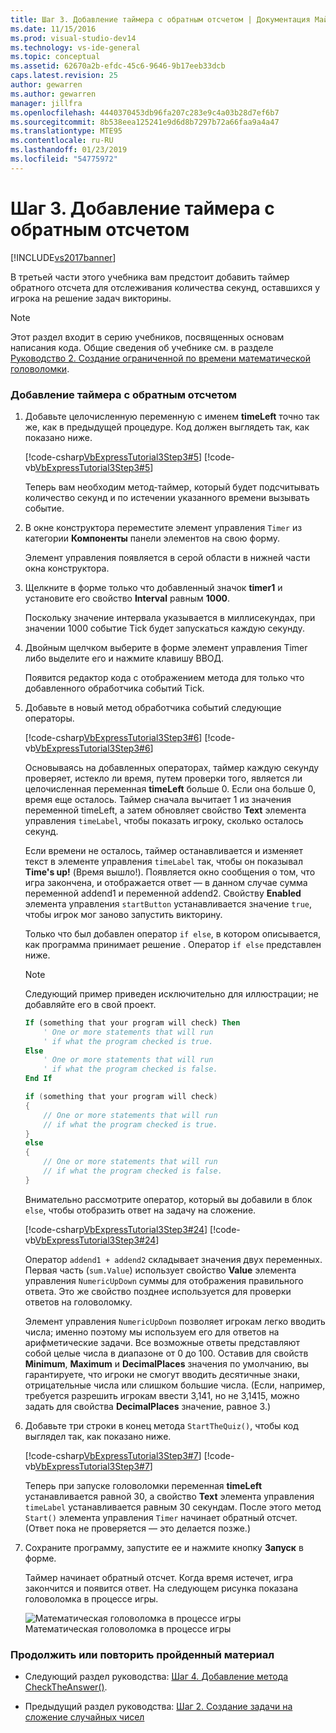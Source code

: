 ```yaml
---
title: Шаг 3. Добавление таймера с обратным отсчетом | Документация Майкрософт
ms.date: 11/15/2016
ms.prod: visual-studio-dev14
ms.technology: vs-ide-general
ms.topic: conceptual
ms.assetid: 62670a2b-efdc-45c6-9646-9b17eeb33dcb
caps.latest.revision: 25
author: gewarren
ms.author: gewarren
manager: jillfra
ms.openlocfilehash: 4440370453db96fa207c283e9c4a03b28d7ef6b7
ms.sourcegitcommit: 8b538eea125241e9d6d8b7297b72a66faa9a4a47
ms.translationtype: MTE95
ms.contentlocale: ru-RU
ms.lasthandoff: 01/23/2019
ms.locfileid: "54775972"
---
```

# <a name="step-3-add-a-countdown-timer"></a>Шаг 3. Добавление таймера с обратным отсчетом
[!INCLUDE[vs2017banner](../includes/vs2017banner.md)]

В третьей части этого учебника вам предстоит добавить таймер обратного отсчета для отслеживания количества секунд, оставшихся у игрока на решение задач викторины.  
  
> [!NOTE]
>  Этот раздел входит в серию учебников, посвященных основам написания кода. Общие сведения об учебнике см. в разделе [Руководство 2. Создание ограниченной по времени математической головоломки](../ide/tutorial-2-create-a-timed-math-quiz.md).  
  
### <a name="to-add-a-countdown-timer"></a>Добавление таймера с обратным отсчетом  
  
1.  Добавьте целочисленную переменную с именем **timeLeft** точно так же, как в предыдущей процедуре. Код должен выглядеть так, как показано ниже.  
  
     [!code-csharp[VbExpressTutorial3Step3#5](../snippets/csharp/VS_Snippets_VBCSharp/vbexpresstutorial3step3/cs/form1.cs#5)]
     [!code-vb[VbExpressTutorial3Step3#5](../snippets/visualbasic/VS_Snippets_VBCSharp/vbexpresstutorial3step3/vb/form1.vb#5)]  
  
     Теперь вам необходим метод-таймер, который будет подсчитывать количество секунд и по истечении указанного времени вызывать событие.  
  
2.  В окне конструктора переместите элемент управления `Timer` из категории **Компоненты** панели элементов на свою форму.  
  
     Элемент управления появляется в серой области в нижней части окна конструктора.  
  
3.  Щелкните в форме только что добавленный значок **timer1** и установите его свойство **Interval** равным **1000**.  
  
     Поскольку значение интервала указывается в миллисекундах, при значении 1000 событие Tick будет запускаться каждую секунду.  
  
4.  Двойным щелчком выберите в форме элемент управления Timer либо выделите его и нажмите клавишу ВВОД.  
  
     Появится редактор кода с отображением метода для только что добавленного обработчика событий Tick.  
  
5.  Добавьте в новый метод обработчика событий следующие операторы.  
  
     [!code-csharp[VbExpressTutorial3Step3#6](../snippets/csharp/VS_Snippets_VBCSharp/vbexpresstutorial3step3/cs/form1.cs#6)]
     [!code-vb[VbExpressTutorial3Step3#6](../snippets/visualbasic/VS_Snippets_VBCSharp/vbexpresstutorial3step3/vb/form1.vb#6)]  
  
     Основываясь на добавленных операторах, таймер каждую секунду проверяет, истекло ли время, путем проверки того, является ли целочисленная переменная **timeLeft** больше 0. Если она больше 0, время еще осталось. Таймер сначала вычитает 1 из значения переменной timeLeft, а затем обновляет свойство **Text** элемента управления `timeLabel`, чтобы показать игроку, сколько осталось секунд.  
  
     Если времени не осталось, таймер останавливается и изменяет текст в элементе управления `timeLabel` так, чтобы он показывал **Time's up!** (Время вышло!). Появляется окно сообщения о том, что игра закончена, и отображается ответ — в данном случае сумма переменной addend1 и переменной addend2. Свойству **Enabled** элемента управления `startButton` устанавливается значение `true`, чтобы игрок мог заново запустить викторину.  
  
     Только что был добавлен оператор `if else`, в котором описывается, как программа принимает решение . Оператор `if else` представлен ниже.  
  
    > [!NOTE]
    >  Следующий пример приведен исключительно для иллюстрации; не добавляйте его в свой проект.  
  
    ```vb  
    If (something that your program will check) Then  
        ' One or more statements that will run  
        ' if what the program checked is true.   
    Else  
        ' One or more statements that will run  
        ' if what the program checked is false.  
    End If  
    ```  
  
    ```csharp  
    if (something that your program will check)  
    {  
        // One or more statements that will run  
        // if what the program checked is true.   
    }  
    else  
    {  
        // One or more statements that will run  
        // if what the program checked is false.  
    }  
    ```  
  
     Внимательно рассмотрите оператор, который вы добавили в блок `else`, чтобы отобразить ответ на задачу на сложение.  
  
     [!code-csharp[VbExpressTutorial3Step3#24](../snippets/csharp/VS_Snippets_VBCSharp/vbexpresstutorial3step3/cs/form1.cs#24)]
     [!code-vb[VbExpressTutorial3Step3#24](../snippets/visualbasic/VS_Snippets_VBCSharp/vbexpresstutorial3step3/vb/form1.vb#24)]  
  
     Оператор `addend1 + addend2` складывает значения двух переменных. Первая часть (`sum.Value`) использует свойство **Value** элемента управления `NumericUpDown` суммы для отображения правильного ответа. Это же свойство позднее используется для проверки ответов на головоломку.  
  
     Элемент управления `NumericUpDown` позволяет игрокам легко вводить числа; именно поэтому мы используем его для ответов на арифметические задачи. Все возможные ответы представляют собой целые числа в диапазоне от 0 до 100. Оставив для свойств **Minimum**, **Maximum** и **DecimalPlaces** значения по умолчанию, вы гарантируете, что игроки не смогут вводить десятичные знаки, отрицательные числа или слишком большие числа. (Если, например, требуется разрешить игрокам ввести 3,141, но не 3,1415, можно задать для свойства **DecimalPlaces** значение, равное 3.)  
  
6.  Добавьте три строки в конец метода `StartTheQuiz()`, чтобы код выглядел так, как показано ниже.  
  
     [!code-csharp[VbExpressTutorial3Step3#7](../snippets/csharp/VS_Snippets_VBCSharp/vbexpresstutorial3step3/cs/form1.cs#7)]
     [!code-vb[VbExpressTutorial3Step3#7](../snippets/visualbasic/VS_Snippets_VBCSharp/vbexpresstutorial3step3/vb/form1.vb#7)]  
  
     Теперь при запуске головоломки переменная **timeLeft** устанавливается равной 30, а свойство **Text** элемента управления `timeLabel` устанавливается равным 30 секундам. После этого метод `Start()` элемента управления `Timer` начинает обратный отсчет. (Ответ пока не проверяется — это делается позже.)  
  
7.  Сохраните программу, запустите ее и нажмите кнопку **Запуск** в форме.  
  
     Таймер начинает обратный отсчет. Когда время истечет, игра закончится и появится ответ. На следующем рисунка показана головоломка в процессе игры.  
  
     ![Математическая головоломка в процессе игры](../ide/media/express-addcountdown.png "Express_AddCountdown")  
Математическая головоломка в процессе игры  
  
### <a name="to-continue-or-review"></a>Продолжить или повторить пройденный материал  
  
-   Следующий раздел руководства: [Шаг 4. Добавление метода CheckTheAnswer()](../ide/step-4-add-the-checktheanswer-parens-method.md).  
  
-   Предыдущий раздел руководства: [Шаг 2. Создание задачи на сложение случайных чисел](../ide/step-2-create-a-random-addition-problem.md)
